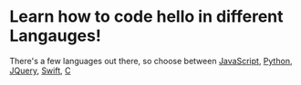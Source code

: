 # Learn how to code hello in different Langauges! 
There's a few languages out there, so choose between [JavaScript](https://github.com/abswd2/Final-Project-Musser-1000/blob/master/JavaScript.md), [Python](https://github.com/abswd2/Final-Project-Musser-1000/blob/master/Python.md), [JQuery](https://github.com/abswd2/Final-Project-Musser-1000/blob/master/JQuery.md), [Swift](https://github.com/abswd2/Final-Project-Musser-1000/blob/master/Swift.md), [C](https://github.com/abswd2/Final-Project-Musser-1000/blob/master/C.md)
